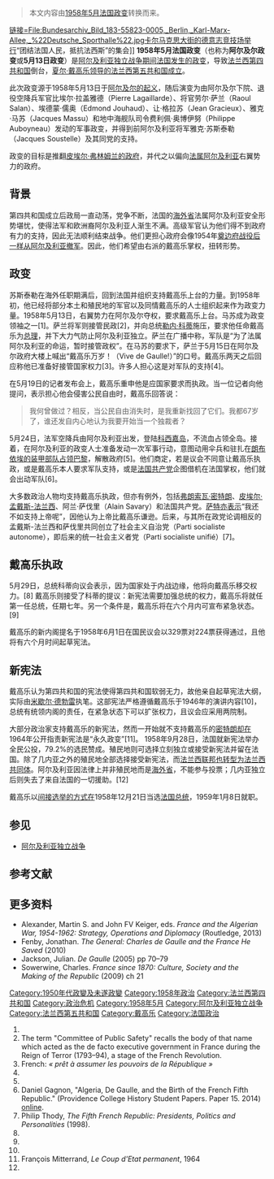 > 本文内容由[1958年5月法国政变](https://zh.wikipedia.org/wiki/1958年5月法国政变)转换而来。


[链接=<File:Bundesarchiv_Bild_183-55823-0005,_Berlin,_Karl-Marx-Allee,_%22Deutsche_Sporthalle%22.jpg>](https://zh.wikipedia.org/wiki/File:Bundesarchiv_Bild_183-55823-0005,_Berlin,_Karl-Marx-Allee,_"Deutsche_Sporthalle".jpg "fig:链接=File:Bundesarchiv_Bild_183-55823-0005,_Berlin,_Karl-Marx-Allee,_%22Deutsche_Sporthalle%22.jpg")[卡尔马克思大街的德意志竞技场举行](https://zh.wikipedia.org/wiki/卡尔马克思大街 "wikilink")“团结法国人民，抵抗法西斯”的集会\]\] **1958年5月法国政变**（也称为**阿尔及尔政变**或**5月13日政变**）是[阿尔及利亚独立战争期间](https://zh.wikipedia.org/wiki/阿尔及利亚独立战争 "wikilink")[法国发生的](https://zh.wikipedia.org/wiki/法国 "wikilink")[政变](https://zh.wikipedia.org/wiki/政变 "wikilink")，导致[法兰西第四共和国](../Page/法兰西第四共和国.md "wikilink")倒台，[夏尔·戴高乐领导的](https://zh.wikipedia.org/wiki/夏尔·戴高乐 "wikilink")[法兰西第五共和国成立](https://zh.wikipedia.org/wiki/法兰西第五共和国 "wikilink")。

此次政变源于1958年5月13日于[阿尔及尔的起义](https://zh.wikipedia.org/wiki/阿尔及尔 "wikilink")，随后演变为由阿尔及尔下院、退役空降兵军官比埃尔·拉盖雅德（Pierre Lagaillarde）、将官劳尔·萨兰（Raoul Salan）、埃德蒙·儒奥（Edmond Jouhaud）、让·格拉苏（Jean Gracieux）、雅克·马苏（Jacques Massu）和地中海舰队司令费利佩·奥博伊努（Philippe Auboyneau）发动的军事政变，并得到前阿尔及利亚将军雅克·苏斯泰勒（Jacques Soustelle）及其同党的支持。

政变的目标是推翻[皮埃尔·弗林姆兰的政府](https://zh.wikipedia.org/wiki/皮埃尔·弗林姆兰 "wikilink")，并代之以偏向[法属阿尔及利亚](../Page/法属阿尔及利亚.md "wikilink")右翼势力的政府。

## 背景

第四共和国成立后政局一直动荡，党争不断，法国的[海外省](../Page/海外省.md "wikilink")法属阿尔及利亚安全形势堪忧，使得法军和欧洲裔阿尔及利亚人渐生不满。高级军官认为他们得不到政府有力的支持，因此无法顺利结束战争。他们更担心政府会像1954年[奠边府战役后一样从阿尔及利亚撤军](https://zh.wikipedia.org/wiki/奠边府战役 "wikilink")。因此，他们希望由右派的戴高乐掌权，扭转形势。

## 政变

苏斯泰勒在海外任职期满后，回到法国并组织支持戴高乐上台的力量。到1958年初，他已经将部分本土和殖民地的军官以及同情戴高乐的人士组织起来作为政变力量。1958年5月13日，右翼势力在阿尔及尔夺权，要求戴高乐上台。马苏成为政变领袖之一\[1\]。萨兰将军则接管民政\[2\]，并向总统[勒内·科蒂](../Page/勒内·科蒂.md "wikilink")施压，要求他任命戴高乐为[总理](../Page/法国总理.md "wikilink")，并下大力气防止阿尔及利亚独立。萨兰在广播中称，军队是“为了法属阿尔及利亚的命运，暂时接管政权”。在马苏的要求下，萨兰于5月15日在阿尔及尔政府大楼上喊出“戴高乐万岁！（Vive de Gaulle\!）”的口号。戴高乐两天之后回应称他已准备好接管国家权力\[3\]。许多人担心这是对军队的支持\[4\]。

在5月19日的记者发布会上，戴高乐重申他是应国家要求而执政。当一位记者向他提问，表示担心他会侵害公民自由时，戴高乐回答说：

> 我何曾做过？相反，当公民自由消失时，是我重新找回了它们。我都67岁了，谁还发自内心地认为我要开始当一个独裁者？

5月24日，法军空降兵由阿尔及利亚出发，登陆[科西嘉岛](../Page/科西嘉岛.md "wikilink")，不流血占领全岛。接着，在阿尔及利亚的政变人士准备发动一次军事行动，意图动用伞兵和驻扎在[朗布依埃的装甲部队占领巴黎](https://zh.wikipedia.org/wiki/朗布依埃 "wikilink")，解散政府\[5\]。他们商定，若是议会不同意让戴高乐执政，或是戴高乐本人要求军队支持，或是[法国共产党](../Page/法国共产党.md "wikilink")企图借机在法国掌权，他们就会出动军队\[6\]。

大多数政治人物均支持戴高乐执政，但亦有例外，包括[弗朗索瓦·密特朗](../Page/弗朗索瓦·密特朗.md "wikilink")、[皮埃尔·孟戴斯-法兰西](../Page/皮埃尔·孟戴斯-弗朗斯.md "wikilink")、阿兰·萨伐里（Alain Savary）和法国共产党。[萨特亦表示](https://zh.wikipedia.org/wiki/萨特 "wikilink")“我还不如支持上帝呢”，因他认为上帝比戴高乐谦逊。后来，与其所在政党论调相反的孟戴斯-法兰西和萨伐里共同创立了社会主义自治党（Parti socialiste autonome），即后来的统一社会主义者党（Parti socialiste unifié）\[7\]。

## 戴高乐执政

5月29日，总统科蒂向议会表示，因为国家处于内战边缘，他将向戴高乐移交权力。\[8\] 戴高乐则接受了科蒂的提议：新宪法需要加强总统的权力，戴高乐将就任第一任总统，任期七年。另一个条件是，戴高乐将在六个月内可宣布紧急状态。\[9\]

戴高乐的新内阁提名于1958年6月1日在国民议会以329票对224票获得通过，且他将有六个月时间起草宪法。

## 新宪法

戴高乐认为第四共和国的宪法使得第四共和国软弱无力，故他亲自起草宪法大纲，实际由[米歇尔·德勃雷](../Page/米歇尔·德勃雷.md "wikilink")执笔。这部宪法严格遵循戴高乐于1946年的演讲内容\[10\]，总统有统领内阁的责任，在紧急状态下可以扩张权力，且议会应采用两院制。

大部分政治家支持戴高乐的新宪法，然而一开始就不支持戴高乐的[密特朗却在](../Page/弗朗索瓦·密特朗.md "wikilink")1964年公开指责新宪法是“永久政变”\[11\]。 1958年9月28日，法国就新宪法举办全民公投，79.2%的选民赞成。殖民地则可选择立刻独立或接受新宪法并留在法国。除了几内亚之外的殖民地全部选择接受新宪法，而[法兰西联邦也转型为](https://zh.wikipedia.org/wiki/法兰西联邦 "wikilink")[法兰西共同体](../Page/法兰西共同体.md "wikilink")。阿尔及利亚因法律上并非殖民地而是[海外省](../Page/海外省.md "wikilink")，不能参与投票；几内亚独立后则失去了来自法国的一切援助。\[12\]

戴高乐以[间接选举的方式在](https://zh.wikipedia.org/wiki/间接选举 "wikilink")1958年12月21日当选[法国总统](../Page/法国总统.md "wikilink")，1959年1月8日就职。

## 参见

  - [阿尔及利亚独立战争](https://zh.wikipedia.org/wiki/阿尔及利亚独立战争 "wikilink")

## 参考文献

## 更多资料

  - Alexander, Martin S. and John FV Keiger, eds. *France and the Algerian War, 1954-1962: Strategy, Operations and Diplomacy* (Routledge, 2013)
  - Fenby, Jonathan. *The General: Charles de Gaulle and the France He Saved* (2010)
  - Jackson, Julian. *De Gaulle* (2005) pp 70–79
  - Sowerwine, Charles. *France since 1870: Culture, Society and the Making of the Republic* (2009) ch 21

[Category:1950年代政變及未遂政變](https://zh.wikipedia.org/wiki/Category:1950年代政變及未遂政變 "wikilink") [Category:1958年政治](https://zh.wikipedia.org/wiki/Category:1958年政治 "wikilink") [Category:法兰西第四共和国](https://zh.wikipedia.org/wiki/Category:法兰西第四共和国 "wikilink") [Category:政治危机](https://zh.wikipedia.org/wiki/Category:政治危机 "wikilink") [Category:1958年5月](https://zh.wikipedia.org/wiki/Category:1958年5月 "wikilink") [Category:阿尔及利亚独立战争](https://zh.wikipedia.org/wiki/Category:阿尔及利亚独立战争 "wikilink") [Category:法兰西第五共和国](https://zh.wikipedia.org/wiki/Category:法兰西第五共和国 "wikilink") [Category:戴高乐](https://zh.wikipedia.org/wiki/Category:戴高乐 "wikilink") [Category:法国政治](https://zh.wikipedia.org/wiki/Category:法国政治 "wikilink")

1.
2.  The term "Committee of Public Safety" recalls the body of that name which acted as the de facto executive government in France during the Reign of Terror (1793–94), a stage of the French Revolution.
3.  French: *« prêt à assumer les pouvoirs de la République »*
4.
5.
6.  Daniel Gagnon, "Algeria, De Gaulle, and the Birth of the French Fifth Republic." (Providence College History Student Papers. Paper 15. 2014) [online](http://digitalcommons.providence.edu/cgi/viewcontent.cgi?article=1014&context=history_students).
7.  Philip Thody, *The Fifth French Republic: Presidents, Politics and Personalities* (1998).
8.
9.
10.
11. François Mitterrand, *Le Coup d'Etat permanent*, 1964
12.